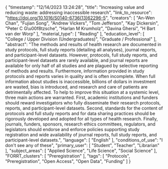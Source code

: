 {
    "timestamp": "12/14/2023 13:24:28",
    "title": "Increasing value and reducing waste: addressing inaccessible research",
    "link_to_resource": "https://doi.org/10.1016/S0140-6736(13)62296-5",
    "creators": [
        "An-Wen Chan",
        "Fujian Song",
        "Andrew Vickers",
        "Tom Jefferson",
        "Kay Dickersin",
        "Peter C G\u00f8tzsche",
        "Harlan M Krumholz",
        "Davina Ghersi",
        "H Bart van der Worp"
    ],
    "material_type": [
        "Reading"
    ],
    "education_level": [
        "College / Upper Division (Undergraduates)",
        "Graduate / Professional"
    ],
    "abstract": "The methods and results of health research are documented in study protocols, full study reports (detailing all analyses), journal reports, and participant-level datasets. However, protocols, full study reports, and participant-level datasets are rarely available, and journal reports are available for only half of all studies and are plagued by selective reporting of methods and results. Furthermore, information provided in study protocols and reports varies in quality and is often incomplete. When full information about studies is inaccessible, billions of dollars in investment are wasted, bias is introduced, and research and care of patients are detrimentally affected. To help to improve this situation at a systemic level, three main actions are warranted. First, academic institutions and funders should reward investigators who fully disseminate their research protocols, reports, and participant-level datasets. Second, standards for the content of protocols and full study reports and for data sharing practices should be rigorously developed and adopted for all types of health research. Finally, journals, funders, sponsors, research ethics committees, regulators, and legislators should endorse and enforce policies supporting study registration and wide availability of journal reports, full study reports, and participant-level datasets.",
    "language": [
        "English"
    ],
    "conditions_of_use": "I don't see any of these",
    "primary_user": [
        "Student",
        "Teacher",
        "Librarian"
    ],
    "subject_areas": [
        "Applied Science",
        "Life Science",
        "Social Science"
    ],
    "FORRT_clusters": [
        "Preregistration"
    ],
    "tags": [
        "Protocols",
        "Preregistration",
        "Open Access",
        "Open Data",
        "Funding"
    ]
}